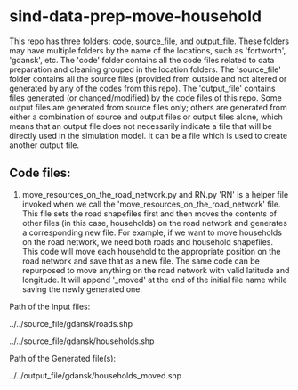 # sind-data-prep-move-household

This repo has three folders: code, source_file, and output_file. These folders may have multiple folders by the name of the locations, such as 'fortworth', 'gdansk', etc. The 'code' folder contains all the code files related to data preparation and cleaning grouped in the location folders. The 'source_file' folder contains all the source files (provided from outside and not altered or generated by any of the codes from this repo). The 'output_file' contains files generated (or changed/modified) by the code files of this repo. Some output files are generated from source files only; others are generated from either a combination of source and output files or output files alone, which means that an output file does not necessarily indicate a file that will be directly used in the simulation model. It can be a file which is used to create another output file.

Code files:
-----------
1. move_resources_on_the_road_network.py and RN.py
'RN' is a helper file invoked when we call the 'move_resources_on_the_road_network' file. This file sets the road shapefiles first and then moves the contents of other files (in this case, households) on the road network and generates a corresponding new file. For example, if we want to move households on the road network, we need both roads and household shapefiles. This code will move each household to the appropriate position on the road network and save that as a new file. The same code can be repurposed to move anything on the road network with valid latitude and longitude. It will append '_moved' at the end of the initial file name while saving the newly generated one.

Path of the Input files:

../../source_file/gdansk/roads.shp

../../source_file/gdansk/households.shp


Path of the Generated file(s):

../../output_file/gdansk/households_moved.shp
